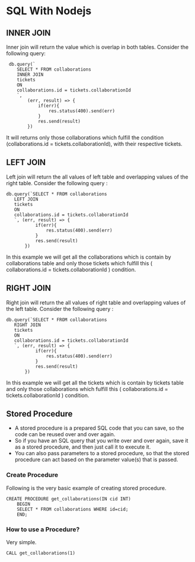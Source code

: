 
# SQL With Nodejs

## INNER JOIN

Inner join will return the value which is overlap in both tables.
Consider the following query:
```
 db.query(`
    SELECT * FROM collaborations 
    INNER JOIN 
    tickets 
    ON 
    collaborations.id = tickets.collaborationId
    `,
        (err, result) => {
            if(err){
                res.status(400).send(err)
            }
            res.send(result)
        })
```
It will returns only those collaborations which fulfill the condition (collaborations.id = tickets.collaborationId),
 with their respective tickets.

 ## LEFT JOIN
 
 Left join will return the all values of left table and overlapping values of the right table.
 Consider the following query :

 ```
db.query(`SELECT * FROM collaborations
    LEFT JOIN
    tickets
    ON
    collaborations.id = tickets.collaborationId
    `, (err, result) => {
            if(err){
                res.status(400).send(err)
            }
            res.send(result)
        })
 ```
 In this example we will get all the collaborations which is contain by collaborations table
 and only those tickets which fulfill this ( collaborations.id = tickets.collaborationId ) condition.

  ## RIGHT JOIN
 
 Right join will return the all values of right table and overlapping values of the left table.
 Consider the following query :

 ```
db.query(`SELECT * FROM collaborations
    RIGHT JOIN
    tickets
    ON
    collaborations.id = tickets.collaborationId
    `, (err, result) => {
            if(err){
                res.status(400).send(err)
            }
            res.send(result)
        })
 ```
 In this example we will get all the tickets which is contain by tickets table
 and only those collaborations which fulfill this ( collaborations.id = tickets.collaborationId ) condition.

 ## Stored Procedure

* A stored procedure is a prepared SQL code that you can save, so the code can be reused over and over again.
* So if you have an SQL query that you write over and over again, save it as a stored procedure, and then just call it to execute it.
* You can also pass parameters to a stored procedure, so that the stored procedure can act based on the parameter value(s) that is passed.
  

 ### Create Procedure

Following is the very basic example of creating stored procedure.

```
CREATE PROCEDURE get_collaborations(IN cid INT)
    BEGIN
    SELECT * FROM collaborations WHERE id=cid;
    END;
```

### How to use a Procedure?
 Very simple.
```
CALL get_collaborations(1)
```
